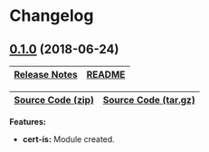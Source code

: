 # Changelog

<a name="0.1.0"></a>

## [0.1.0](https://github.com/jpcx/cert-is/tree/0.1.0) (2018-06-24)

| [Release Notes](https://github.com/jpcx/cert-is/releases/tag/0.1.0) | [README](https://github.com/jpcx/cert-is/blob/0.1.0/README.md) |
| --- | --- |

| [Source Code (zip)](https://github.com/jpcx/cert-is/archive/0.1.0.zip) | [Source Code (tar.gz)](https://github.com/jpcx/cert-is/archive/0.1.0.tar.gz) |
| --- | --- |

__Features:__

+ __cert-is:__ Module created.